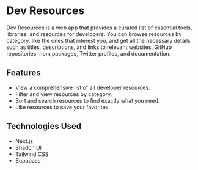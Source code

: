 # Dev Resources

Dev Resources is a web app that provides a curated list of essential tools, libraries, and resources for developers. You can browse resources by category, like the ones that interest you, and get all the necessary details such as titles, descriptions, and links to relevant websites, GitHub repositories, npm packages, Twitter profiles, and documentation.

## Features

- View a comprehensive list of all developer resources.
- Filter and view resources by category.
- Sort and search resources to find exactly what you need.
- Like resources to save your favorites.

## Technologies Used

- Next.js
- Shadcn UI
- Tailwind CSS
- Supabase
